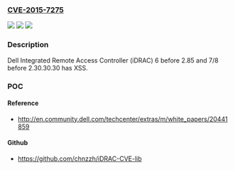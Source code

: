 ### [CVE-2015-7275](https://cve.mitre.org/cgi-bin/cvename.cgi?name=CVE-2015-7275)
![](https://img.shields.io/static/v1?label=Product&message=Dell%20Integrated%20Remote%20Access%20Controller%20(iDRAC)&color=blue)
![](https://img.shields.io/static/v1?label=Version&message=n%2Fa&color=blue)
![](https://img.shields.io/static/v1?label=Vulnerability&message=XSS&color=brighgreen)

### Description

Dell Integrated Remote Access Controller (iDRAC) 6 before 2.85 and 7/8 before 2.30.30.30 has XSS.

### POC

#### Reference
- http://en.community.dell.com/techcenter/extras/m/white_papers/20441859

#### Github
- https://github.com/chnzzh/iDRAC-CVE-lib

